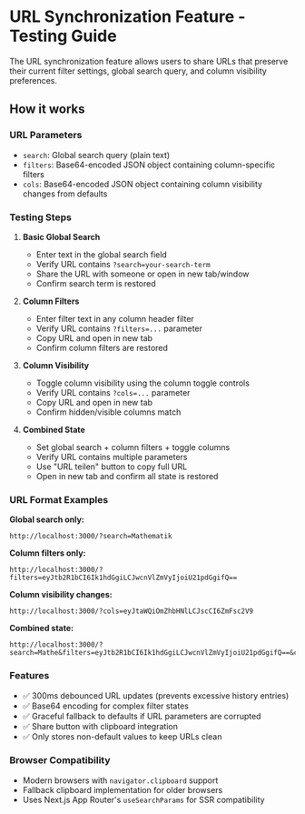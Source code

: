 # URL Synchronization Feature - Testing Guide

The URL synchronization feature allows users to share URLs that preserve their current filter settings, global search query, and column visibility preferences.

## How it works

### URL Parameters
- `search`: Global search query (plain text)
- `filters`: Base64-encoded JSON object containing column-specific filters
- `cols`: Base64-encoded JSON object containing column visibility changes from defaults

### Testing Steps

1. **Basic Global Search**
   - Enter text in the global search field
   - Verify URL contains `?search=your-search-term`
   - Share the URL with someone or open in new tab/window
   - Confirm search term is restored

2. **Column Filters**
   - Enter filter text in any column header filter
   - Verify URL contains `?filters=...` parameter
   - Copy URL and open in new tab
   - Confirm column filters are restored

3. **Column Visibility**
   - Toggle column visibility using the column toggle controls
   - Verify URL contains `?cols=...` parameter
   - Copy URL and open in new tab
   - Confirm hidden/visible columns match

4. **Combined State**
   - Set global search + column filters + toggle columns
   - Verify URL contains multiple parameters
   - Use "URL teilen" button to copy full URL
   - Open in new tab and confirm all state is restored

### URL Format Examples

**Global search only:**
```
http://localhost:3000/?search=Mathematik
```

**Column filters only:**
```
http://localhost:3000/?filters=eyJtb2R1bCI6Ik1hdGgiLCJwcnVlZmVyIjoiU21pdGgifQ==
```

**Column visibility changes:**
```
http://localhost:3000/?cols=eyJtaWQiOmZhbHNlLCJscCI6ZmFsc2V9
```

**Combined state:**
```
http://localhost:3000/?search=Mathe&filters=eyJtb2R1bCI6Ik1hdGgiLCJwcnVlZmVyIjoiU21pdGgifQ==&cols=eyJtaWQiOmZhbHNlLCJscCI6ZmFsc2V9
```

### Features
- ✅ 300ms debounced URL updates (prevents excessive history entries)
- ✅ Base64 encoding for complex filter states
- ✅ Graceful fallback to defaults if URL parameters are corrupted
- ✅ Share button with clipboard integration
- ✅ Only stores non-default values to keep URLs clean

### Browser Compatibility
- Modern browsers with `navigator.clipboard` support
- Fallback clipboard implementation for older browsers
- Uses Next.js App Router's `useSearchParams` for SSR compatibility